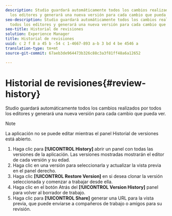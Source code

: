 ```yaml
---
description: Studio guardará automáticamente todos los cambios realizados por todos
  los editores y generará una nueva versión para cada cambio que pueda ver.
seo-description: Studio guardará automáticamente todos los cambios realizados por
  todos los editores y generará una nueva versión para cada cambio que pueda ver.
seo-title: Historial de revisiones
solution: Experience Manager
title: Historial de revisiones
uuid: c 2 f 8 a 45 b -54 c 1-4667-893 a-b 3 bd 4 be 4546 a
translation-type: tm+mt
source-git-commit: 67aeb3de964473b326c88c3a3f81ff48a6a12652

---
```



# Historial de revisiones{#review-history}

Studio guardará automáticamente todos los cambios realizados por todos los editores y generará una nueva versión para cada cambio que pueda ver.

>[!NOTE]
>
>La aplicación no se puede editar mientras el panel Historial de versiones está abierto.

1. Haga clic para **[!UICONTROL History]** abrir un panel con todas las versiones de la aplicación. Las versiones mostradas mostrarán el editor de cada versión y su edad.
1. Haga clic en una versión para seleccionarla y actualizar la vista previa en el panel derecho.
1. Haga clic **[!UICONTROL Restore Version]** en si desea clonar la versión seleccionada y comenzar a trabajar desde ella.
1. Haga clic en el botón Atrás del **[!UICONTROL Version History]** panel para volver al borrador de trabajo.
1. Haga clic para **[!UICONTROL Share]** generar una URL para la vista previa, que puede enviarse a compañeros de trabajo o amigos para su revisión.
